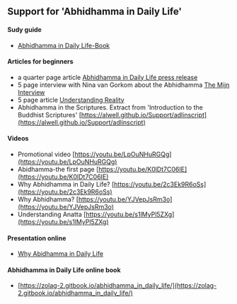 ## Support for 'Abhidhamma in Daily Life'
#### Sudy guide
- [Abhidhamma in Daily Life-Book](https://alwell.github.io/Study-guides/abhidhamma_in_daily_life)
#### Articles for beginners
- a quarter page article [Abhidhamma in Daily Life press release](https://zolag-2.gitbook.io/zolag-ebooks/)
- 5 page interview with Nina van Gorkom about the Abhidhamma [The Mijn Interview](https://zolag-2.gitbook.io/mijn-interview/)
- 5 page article [Understanding Reality](https://zolag-2.gitbook.io/understanding-reality/)
- Abhidhamma in the Scriptures. Extract from 'Introduction to the Buddhist Scriptures' [https://alwell.github.io/Support/adlinscript](https://alwell.github.io/Support/adlinscript)


#### Videos

- Promotional video [https://youtu.be/LpOuNHuRGQg](https://youtu.be/LpOuNHuRGQg)
- Abidhamma-the first page [https://youtu.be/K0lDt7C06IE](https://youtu.be/K0lDt7C06IE)
- Why Abhidhamma in Daily Life? [https://youtu.be/2c3Ek9R6oSs](https://youtu.be/2c3Ek9R6oSs)
- Why Abhidhamma? [https://youtu.be/YJVepJsRm3o](https://youtu.be/YJVepJsRm3o)
- Understanding Anatta [https://youtu.be/s1lMyPl5ZXg](https://youtu.be/s1lMyPl5ZXg)

####  Presentation online

- [Why Abidhamma in Daily Life](https://haikudeck.com/p/e948ec1798)

#### Abhidhamma in Daily Life online book

- [https://zolag-2.gitbook.io/abhidhamma_in_daily_life/](https://zolag-2.gitbook.io/abhidhamma_in_daily_life/)



